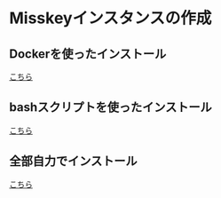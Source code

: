 # Misskeyインスタンスの作成

## Dockerを使ったインストール
[こちら](./docker)

## bashスクリプトを使ったインストール
[こちら](./bash)

## 全部自力でインストール
[こちら](./manual)

